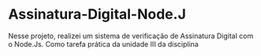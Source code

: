 # Assinatura-Digital-Node.J
Nesse projeto, realizei um sistema de verificação de Assinatura Digital com o Node.Js. Como tarefa prática da unidade III da disciplina 
